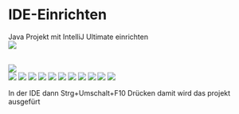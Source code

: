 # IDE-Einrichten
Java Projekt mit IntelliJ Ultimate einrichten   
<img src="/Bilder/GitHub URL.jpg">

<br />   
<img src="./Bilder/Clone_Projekt.jpg">   
<br />   
<img src="./Bilder/Clone Projekt_1.jpg">  

<img src="./Bilder/IDE.jpg">   
<img src="./Bilder/IDE_1.jpg">    
<img src="./Bilder/IDE_2.jpg">    
<img src="./Bilder/IDE_3.jpg">    
<img src="./Bilder/IDE_4.jpg">    
<img src="./Bilder/IDE_5.jpg">    
<img src="./Bilder/IDE_6.jpg">    
<img src="./Bilder/IDE_7.jpg">    
<img src="./Bilder/IDE_8.jpg">    
<img src="./Bilder/IDE_9.jpg">    

In der IDE dann Strg+Umschalt+F10 Drücken damit wird das projekt    
ausgefürt